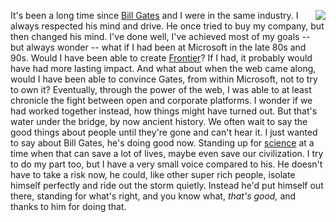 <img src="http://scripting.com/images/2020/04/26/billGatesHead.png" border="0" align="right">It's been a long time since <a href="https://www.google.com/search?q=site%3Ascripting.com+%22bill+gates%22">Bill Gates</a> and I were in the same industry. I always respected his mind and drive. He once tried to buy my company, but then changed his mind. I've done well, I've achieved most of my goals -- but always wonder -- what if I had been at Microsoft in the late 80s and 90s. Would I have been able to create <a href="http://frontier.userland.com/">Frontier</a>? If I had, it probably would have had more lasting impact. And what about when the web came along, would I have been able to convince Gates, from within Microsoft, not to try to own it? Eventually, through the power of the web, I was able to at least chronicle the fight between open and corporate platforms. I wonder if we had worked together instead, how things might have turned out. But that's water under the bridge, by now ancient history. We often wait to say the good things about people until they're gone and can't hear it. I just wanted to say about Bill Gates, he's doing good now. Standing up for <a href="https://www.washingtonpost.com/technology/2020/05/02/bill-gates-coronavirus-science/">science</a> at a time when that can save a lot of lives, maybe even save our civilization. I try to do my part too, but I have a very small voice compared to his. He doesn't have to take a risk now, he could, like other super rich people, isolate himself perfectly and ride out the storm quietly. Instead he'd put himself out there, standing for what's right, and you know what, <i>that's good, </i>and thanks to him for doing that. 
